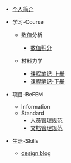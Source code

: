- [个人简介](README.md)

- 学习-Course

  - 数值分析
    - [数值积分](Course/NumericAnalysis/数值积分.md)

  - 材料力学
    - [课程笔记-上册](Course/MaterialMechanic/材料力学上册.md)
    - [课程笔记-下册](Course/MaterialMechanic/材料力学下册.md)

- 项目-BeFEM

  - Information
  - Standard
    - [人员管理规范](BeFEM/Standard/人员管理规范.md)
    - [文档管理规范](BeFEM/Standard/文档管理规范.md)

- 生活-Skills

  - [design blog](Skills/个人博客.md)

    

